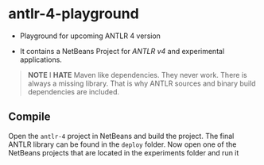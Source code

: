antlr-4-playground
==================

- Playground for upcoming ANTLR 4 version

- It contains a NetBeans Project for *ANTLR v4* and experimental applications.

> **NOTE**
> I __HATE__ Maven like dependencies. They never work. There is always a missing library.
> That is why ANTLR sources and binary build dependencies are included.

## Compile

Open the `antlr-4` project in NetBeans and build the project. The final ANTLR library can be found in the `deploy` folder.
Now open one of the NetBeans projects that are located in the experiments folder and run it